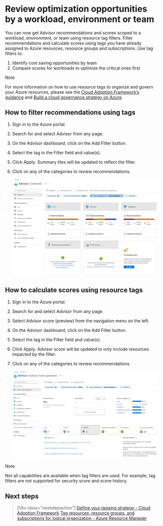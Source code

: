 # Review optimization opportunities by a workload, environment or team

You can now get Advisor recommendations and scores scoped to a workload, environment, or team  using resource tag filters. Filter recommendations and calculate scores using tags you have already assigned to Azure resources, resource groups and subscriptions. Use tag filters to:
1.	Identify cost saving opportunities by team
1.	Compare scores for workloads to optimize the critical ones first

> [!NOTE]
> For more information on how to use resource tags to organize and govern your Azure resources, please see the [Cloud Adoption Framework’s guidance](/azure/cloud-adoption-framework/ready/azure-best-practices/resource-tagging) and [Build a cloud governance strategy on Azure](/learn/modules/build-cloud-governance-strategy-azure/).

## How to filter recommendations using tags

1.	Sign in to the Azure portal.
1.	Search for and select Advisor from any page.
1.	On the Advisor dashboard, click on the Add Filter button.
1.	Select the tag in the Filter field and value(s).
1.	Click Apply. Summary tiles will be updated to reflect the filter.
1.	Click on any of the categories to review recommendations.
 
    ![Azure Advisor dashboard](./media/tags/overview-tag-filters.png)
 
## How to calculate scores using resource tags

1.	Sign in to the Azure portal.
1.	Search for and select Advisor from any page.
1.	Select Advisor score (preview) from the navigation menu on the left.
1.	On the Advisor dashboard, click on the Add Filter button.
1.	Select the tag in the Filter field and value(s).
1.	Click Apply. Advisor score will be updated to only include resources impacted by the filter. 
1.	Click on any of the categories to review recommendations.
 
    ![Azure Advisor dashboard](./media/tags/score-tag-filters.png)

> [!NOTE]
> Not all capabilities are available when tag filters are used. For example, tag filters are not supported for security score and score history. 

## Next steps

> [!div class="nextstepaction"]
> [Define your tagging strategy - Cloud Adoption Framework](/azure/cloud-adoption-framework/ready/azure-best-practices/resource-tagging)
> [Tag resources, resource groups, and subscriptions for logical organization - Azure Resource Manager](/azure/azure-resource-manager/management/tag-resources?tabs=json)
